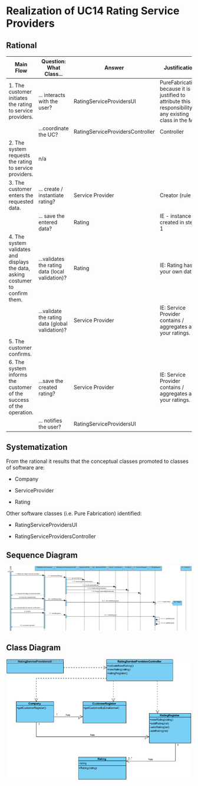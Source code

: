 Realization of UC14 Rating Service Providers
==========================================

Rational
--------

| Main Flow                                                               | Question: What Class...                             | Answer                         | Justification                                                                                            |
|-------------------------------------------------------------------------------|----------------------------------------------------|----------------------------------|---------------------------------------------------------------------------------------------------------|
| 1. The customer initiates the rating to service providers.                     | ... interacts with the user?                     | RatingServiceProvidersUI         | PureFabrication, because it is not justified to attribute this responsibility to any existing class in the MD. |
|                                                                               | ...coordinate the UC?                                  | RatingServiceProvidersController | Controller                                                                                              |
| 2. The system requests the rating to service providers.            | n/a                                                |                                  |                                                                                                         |
| 3. The customer enters the requested data.                                   | ... create / instantiate rating?             | Service Provider                         | Creator (rule 4)                                                                                       |
|                                                                               | ... save the entered data?                  | Rating                   | IE - instance created in step 1                                                                        |
| 4. The system validates and displays the data, asking costumer to confirm them.            | ...validates the rating data (local validation)?  | Rating                   | IE: Rating has your own data                                                        |
|                                                                               | ...validate the rating data (global validation)? | Service Provider                          | IE: Service Provider contains / aggregates all your ratings.                                                           |
| 5. The customer confirms.                                                        |                                                    |                                  |                                                                                                         |
| 6. The system informs the customer of the success of the operation. | ...save the created rating?                       | Service Provider                   | IE: Service Provider contains / aggregates all your ratings.                                      |
|                                                                               | ... notifies the user?                         | RatingServiceProvidersUI         |                                                                                                         |



Systematization
--------------

From the rational it results that the conceptual classes promoted to classes of software are:

- Company

- ServiceProvider

- Rating

Other software classes (i.e. Pure Fabrication) identified:

-   RatingServiceProvidersUI

-   RatingServiceProvidersController

Sequence Diagram
---------------------

![SD_UC14.png](SD_UC14.png)

Class Diagram
-------------------

![CD_UC14.png](CD_UC14.png)